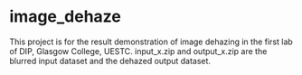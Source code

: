 # image_dehaze

This project is for the result demonstration of image dehazing in the first lab of DIP, Glasgow College, UESTC.
input_x.zip and output_x.zip are the blurred input dataset and the dehazed output dataset.
